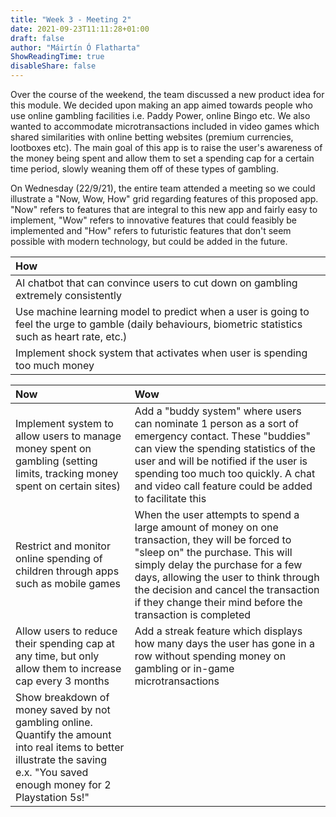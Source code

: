 ```yaml
---
title: "Week 3 - Meeting 2"
date: 2021-09-23T11:11:28+01:00
draft: false
author: "Máirtín Ó Flatharta"
ShowReadingTime: true
disableShare: false
---
```

Over the course of the weekend, the team discussed a new product idea for this module. We decided upon making an app aimed towards people who use online gambling facilities i.e. Paddy Power, online Bingo etc. We also wanted to accommodate microtransactions included in video games which shared similarities with online betting websites (premium currencies, lootboxes etc). The main goal of this app is to raise the user's awareness of the money being spent and allow them to set a spending cap for a certain time period, slowly weaning them off of these types of gambling.

On Wednesday (22/9/21), the entire team attended a meeting so we could illustrate a "Now, Wow, How" grid regarding features of this proposed app. "Now" refers to features that are integral to this new app and fairly easy
to implement, "Wow" refers to innovative features that could feasibly be implemented and "How" refers to futuristic features that don't seem possible with modern technology, but could be added in the future.

|How|
|:---|
|AI chatbot that can convince users to cut down on gambling extremely consistently
|Use machine learning model to predict when a user is going to feel the urge to gamble (daily behaviours, biometric statistics such as heart rate, etc.)
|Implement shock system that activates when user is spending too much money|

|Now|Wow|
|:---|:---|
|Implement system to allow users to manage money spent on gambling (setting limits, tracking money spent on certain sites)|Add a "buddy system" where users can nominate 1 person as a sort of emergency contact. These "buddies" can view the spending statistics of the user and will be notified if the user is spending too much too quickly. A chat and video call feature could be added to facilitate this
|Restrict and monitor online spending of children through apps such as mobile games|When the user attempts to spend a large amount of money on one transaction, they will be forced to "sleep on" the purchase. This will simply delay the purchase for a few days, allowing the user to think through the decision and cancel the transaction if they change their mind before the transaction is completed
|Allow users to reduce their spending cap at any time, but only allow them to increase cap every 3 months|Add a streak feature which displays how many days the user has gone in a row without spending money on gambling or in-game microtransactions
|Show breakdown of money saved by not gambling online. Quantify the amount into real items to better illustrate the saving e.x. "You saved enough money for 2 Playstation 5s!"||
